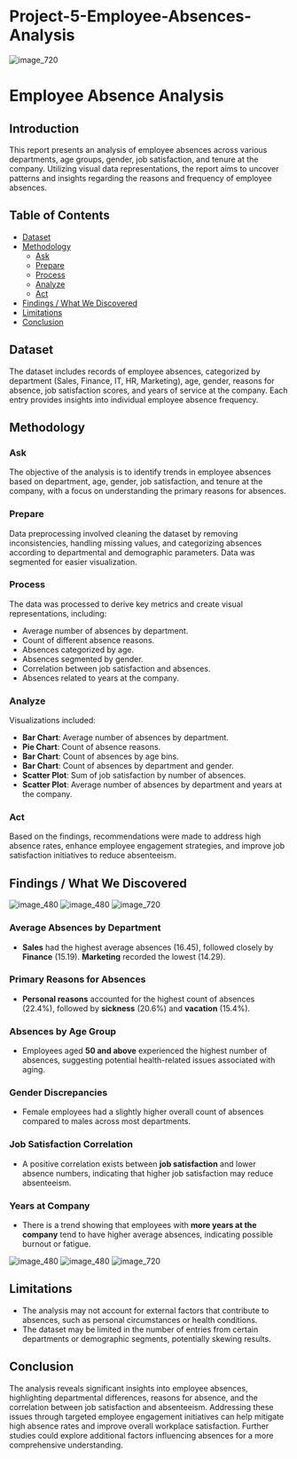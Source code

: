 # Project-5-Employee-Absences-Analysis

![image_720](https://github.com/user-attachments/assets/18b5968e-6b87-4644-a156-54afa19ba9ec)

# Employee Absence Analysis

## Introduction
This report presents an analysis of employee absences across various departments, age groups, gender, job satisfaction, and tenure at the company. Utilizing visual data representations, the report aims to uncover patterns and insights regarding the reasons and frequency of employee absences.

## Table of Contents
- [Dataset](#dataset)
- [Methodology](#methodology)
  - [Ask](#ask)
  - [Prepare](#prepare)
  - [Process](#process)
  - [Analyze](#analyze)
  - [Act](#act)
- [Findings / What We Discovered](#findings--what-we-discovered)
- [Limitations](#limitations)
- [Conclusion](#conclusion)

## Dataset
The dataset includes records of employee absences, categorized by department (Sales, Finance, IT, HR, Marketing), age, gender, reasons for absence, job satisfaction scores, and years of service at the company. Each entry provides insights into individual employee absence frequency.

## Methodology

### Ask
The objective of the analysis is to identify trends in employee absences based on department, age, gender, job satisfaction, and tenure at the company, with a focus on understanding the primary reasons for absences.

### Prepare
Data preprocessing involved cleaning the dataset by removing inconsistencies, handling missing values, and categorizing absences according to departmental and demographic parameters. Data was segmented for easier visualization.

### Process
The data was processed to derive key metrics and create visual representations, including:
- Average number of absences by department.
- Count of different absence reasons.
- Absences categorized by age.
- Absences segmented by gender.
- Correlation between job satisfaction and absences.
- Absences related to years at the company.

### Analyze
Visualizations included:
- **Bar Chart**: Average number of absences by department.
- **Pie Chart**: Count of absence reasons.
- **Bar Chart**: Count of absences by age bins.
- **Bar Chart**: Count of absences by department and gender.
- **Scatter Plot**: Sum of job satisfaction by number of absences.
- **Scatter Plot**: Average number of absences by department and years at the company.

### Act
Based on the findings, recommendations were made to address high absence rates, enhance employee engagement strategies, and improve job satisfaction initiatives to reduce absenteeism.

## Findings / What We Discovered


![image_480](https://github.com/user-attachments/assets/11a53707-b0e3-4917-88d6-a658f4efa09d)
![image_480](https://github.com/user-attachments/assets/1eb21925-7bb3-4c9c-9d55-25eca3624c04)
![image_720](https://github.com/user-attachments/assets/ab9be69e-e2dd-465e-9bd5-e464fdf8214d)


### Average Absences by Department
- **Sales** had the highest average absences (16.45), followed closely by **Finance** (15.19). **Marketing** recorded the lowest (14.29).

### Primary Reasons for Absences
- **Personal reasons** accounted for the highest count of absences (22.4%), followed by **sickness** (20.6%) and **vacation** (15.4%).

### Absences by Age Group
- Employees aged **50 and above** experienced the highest number of absences, suggesting potential health-related issues associated with aging.

### Gender Discrepancies
- Female employees had a slightly higher overall count of absences compared to males across most departments.

### Job Satisfaction Correlation
- A positive correlation exists between **job satisfaction** and lower absence numbers, indicating that higher job satisfaction may reduce absenteeism.

### Years at Company
- There is a trend showing that employees with **more years at the company** tend to have higher average absences, indicating possible burnout or fatigue.

![image_480](https://github.com/user-attachments/assets/14efd3a5-2783-47ff-ac45-3b00ff6bcddb)
![image_480](https://github.com/user-attachments/assets/70154dba-4832-4275-be2b-199d1eb3c242)
![image_720](https://github.com/user-attachments/assets/4b78b5e1-c6da-4ae8-8f11-7a9ba7356f9d)

## Limitations
- The analysis may not account for external factors that contribute to absences, such as personal circumstances or health conditions.
- The dataset may be limited in the number of entries from certain departments or demographic segments, potentially skewing results.

## Conclusion
The analysis reveals significant insights into employee absences, highlighting departmental differences, reasons for absence, and the correlation between job satisfaction and absenteeism. Addressing these issues through targeted employee engagement initiatives can help mitigate high absence rates and improve overall workplace satisfaction. Further studies could explore additional factors influencing absences for a more comprehensive understanding.
